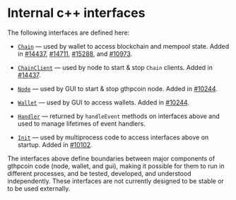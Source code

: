 # Internal c++ interfaces

The following interfaces are defined here:

* [`Chain`](chain.h) — used by wallet to access blockchain and mempool state. Added in [#14437](https://github.com/gthpcoin/gthpcoin/pull/14437), [#14711](https://github.com/gthpcoin/gthpcoin/pull/14711), [#15288](https://github.com/gthpcoin/gthpcoin/pull/15288), and [#10973](https://github.com/gthpcoin/gthpcoin/pull/10973).

* [`ChainClient`](chain.h) — used by node to start & stop `Chain` clients. Added in [#14437](https://github.com/gthpcoin/gthpcoin/pull/14437).

* [`Node`](node.h) — used by GUI to start & stop gthpcoin node. Added in [#10244](https://github.com/gthpcoin/gthpcoin/pull/10244).

* [`Wallet`](wallet.h) — used by GUI to access wallets. Added in [#10244](https://github.com/gthpcoin/gthpcoin/pull/10244).

* [`Handler`](handler.h) — returned by `handleEvent` methods on interfaces above and used to manage lifetimes of event handlers.

* [`Init`](init.h) — used by multiprocess code to access interfaces above on startup. Added in [#10102](https://github.com/gthpcoin/gthpcoin/pull/10102).

The interfaces above define boundaries between major components of gthpcoin code (node, wallet, and gui), making it possible for them to run in different processes, and be tested, developed, and understood independently. These interfaces are not currently designed to be stable or to be used externally.
